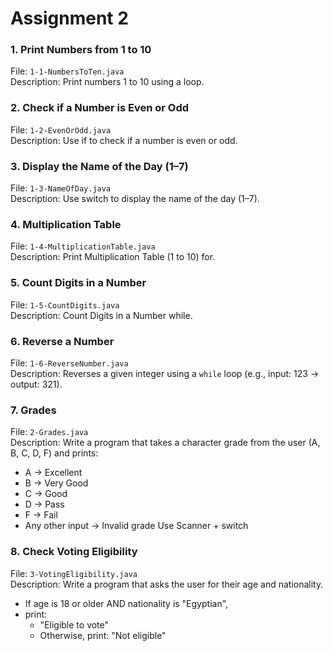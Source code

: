 # Assignment 2

### 1. Print Numbers from 1 to 10
File: `1-1-NumbersToTen.java`  
Description:  Print numbers 1 to 10 using a loop.

### 2. Check if a Number is Even or Odd
File: `1-2-EvenOrOdd.java`  
Description: Use if to check if a number is even or odd.


### 3. Display the Name of the Day (1–7)
File: `1-3-NameOfDay.java`  
Description: Use switch to display the name of the day (1–7).


### 4. Multiplication Table
File: `1-4-MultiplicationTable.java`  
Description: Print Multiplication Table (1 to 10) for.


### 5. Count Digits in a Number
File: `1-5-CountDigits.java`  
Description:  Count Digits in a Number while.


### 6. Reverse a Number
File: `1-6-ReverseNumber.java`  
Description: Reverses a given integer using a `while` loop (e.g., input: 123 → output: 321).


### 7. Grades
File: `2-Grades.java`  
Description: Write a program that takes a character grade from the user (A, B, C, D, F) and prints:
- A → Excellent  
- B → Very Good  
- C → Good  
- D → Pass  
- F → Fail  
- Any other input → Invalid grade
Use Scanner + switch


### 8. Check Voting Eligibility
File: `3-VotingEligibility.java`  
Description:  Write a program that asks the user for their age and nationality.
- If age is 18 or older AND nationality is "Egyptian", 
- print:
    - "Eligible to vote"
    - Otherwise, print: "Not eligible"
